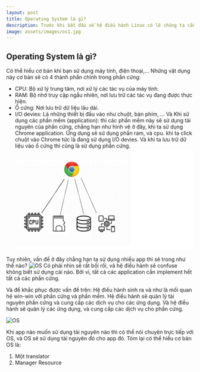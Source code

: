 ```yaml
---
layout: post
title: Operating System là gì?
description: Trước khi bắt đầu về hệ điều hành Linux có lẽ chúng ta cần hiểu một chút cơ bản của OS(Operating System) là gì?
image: assets/images/os1.jpg
---
```


## Operating System là gì?
Có thể hiểu cơ bản khi bạn sử dụng máy tính, điện thoại,... Những vật dụng này cơ bản sẽ có 4 thành phần chính trong phần cứng:
- CPU: Bộ xử lý trung tâm, nơi xử lý các tác vụ của máy tính.
- RAM: Bộ nhớ truy cập ngẫu nhiên, nơi lưu trữ các tác vụ đang được thực hiện.
- Ổ cứng: Nơi lưu trữ dữ liệu lâu dài.
- I/O devies: Là những thiết bị đầu vào như chuột, bàn phím, ...
Và Khi sử dụng các phần mềm (application): thì các phần mềm này sẽ sử dụng tài nguyên của phần cứng, chẳng hạn như hình vẽ ở đây, khi ta sử dụng Chrome application. Ứng dụng sẽ sử dụng phần ram, và cpu. khi ta click chuột vào Chrome tức là đang sử dụng I/O devies. Và khi ta lưu trữ dữ liệu vào ổ cứng thì cũng là sử dụng phần cứng.
![OS](/assets/images/os1.jpg)

Tuy nhiên, vấn đề ở đây chẳng hạn ta sử dụng nhiều app thì sẽ trong như thế nào? 
![OS](/assets/images/os2.jpg)
Có phải nhìn sẽ rất bối rối, và hệ điều hành sẽ confuse không biết sử dụng cái nào. Bởi vì, tất cả các application cần implement hết tất cả các phần cứng.

Và để khắc phục được vấn đề trên: 
Hệ điều hành sinh ra và như là mối quan hệ win-win với phần cứng và phần mềm. Hệ điều hành sẽ quản lý tài nguyên phần cứng và cung cấp các dịch vụ cho các ứng dụng. Và hệ điều hành sẽ quản lý các ứng dụng, và cung cấp các dịch vụ cho phần cứng.

![OS](/assets/images/os3.jpg)

Khi app nào muốn sử dụng tài nguyên nào thì có thể nói chuyện trực tiếp với OS, và OS sẽ sử dụng tài nguyên đó cho app đó.
Tóm lại có thể hiểu cơ bản OS là: 
1. Một translator
2. Manager Resource
